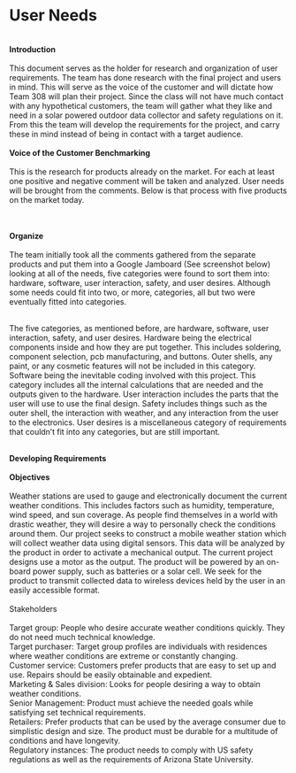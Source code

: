 <h1><b>User Needs</b></h1>
<br>
<b>Introduction</b>
<br><br>
This document serves as the holder for research and organization of user requirements. The team has done research with the final project and users in mind. This will serve as the voice of the customer and will dictate how Team 308 will plan their project. Since the class will not have much contact with any hypothetical customers, the team will gather what they like and need in a solar powered outdoor data collector and safety regulations on it. From this the team will develop the requirements for the project, and carry these in mind instead of being in contact with a target audience.
<br><br>
<b>Voice of the Customer Benchmarking</b>
<br><br>
This is the research for products already on the market. For each at least one positive and negative comment will be taken and analyzed. User needs will be brought from the comments. Below is that process with five products on the market today.

<br><br>
<b>Organize</b>
<br><br>
The team initially took all the comments gathered from the separate products and put them into a Google Jamboard (See screenshot below) looking at all of the needs, five categories were found to sort them into: hardware, software, user interaction, safety, and user desires. Although some needs could fit into two, or more, categories, all but two were eventually fitted into categories.
<br><br>

The five categories, as mentioned before, are hardware, software, user interaction, safety, and user desires. Hardware being the electrical components inside and how they are put together. This includes soldering, component selection, pcb manufacturing, and buttons. Outer shells, any paint, or any cosmetic features will not be included in this category. Software being the inevitable coding involved with this project. This category includes all the internal calculations that are needed and the outputs given to the hardware. User interaction includes the parts that the user will use to use the final design. Safety includes things such as the outer shell, the interaction with weather, and any interaction from the user to the electronics. User desires is a miscellaneous category of requirements that couldn’t fit into any categories, but are still important.
<br><br>

<b>Developing Requirements</b>
<br><br>
<b>Objectives</b>
<br><br>
Weather stations are used to gauge and electronically document the current weather conditions. This includes factors such as humidity, temperature, wind speed, and sun coverage. As people find themselves in a world with drastic weather, they will desire a way to personally check the conditions around them.
Our project seeks to construct a mobile weather station which will collect weather data using digital sensors. This data will be analyzed by the product in order to activate a mechanical output. The current project designs use a motor as the output. The product will be powered by an on-board power supply, such as batteries or a solar cell. We seek for the product to transmit collected data to wireless devices held by the user in an easily accessible format.
<br><br>
Stakeholders
<br><br>
Target group: People who desire accurate weather conditions quickly. They do not need much technical knowledge.<br>
Target purchaser: Target group profiles are individuals with residences where weather conditions are extreme or constantly changing.<br>
Customer service: Customers prefer products that are easy to set up and use. Repairs should be easily obtainable and expedient.<br>
Marketing & Sales division: Looks for people desiring a way to obtain weather conditions.<br>
Senior Management: Product must achieve the needed goals while satisfying set technical requirements.<br>
Retailers: Prefer products that can be used by the average consumer due to simplistic design and size. The product must be durable for a multitude of conditions and have longevity.<br>
Regulatory instances: The product needs to comply with US safety regulations as well as the requirements of Arizona State University.<br>

